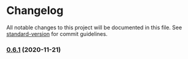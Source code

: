 # Changelog

All notable changes to this project will be documented in this file. See [standard-version](https://github.com/conventional-changelog/standard-version) for commit guidelines.

### [0.6.1](https://github.com/hpstream/ts-axios/compare/v0.6.0...v0.6.1) (2020-11-21)
